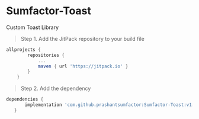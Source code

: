 # Sumfactor-Toast
Custom Toast Library

> Step 1. Add the JitPack repository to your build file
```gradle
allprojects {
		repositories {
			...
			maven { url 'https://jitpack.io' }
		}
	}
  ```
 
 > Step 2. Add the dependency
 ```gradle
 dependencies {
		implementation 'com.github.prashantsumfactor:Sumfactor-Toast:v1.0.0'
	}
  ```
